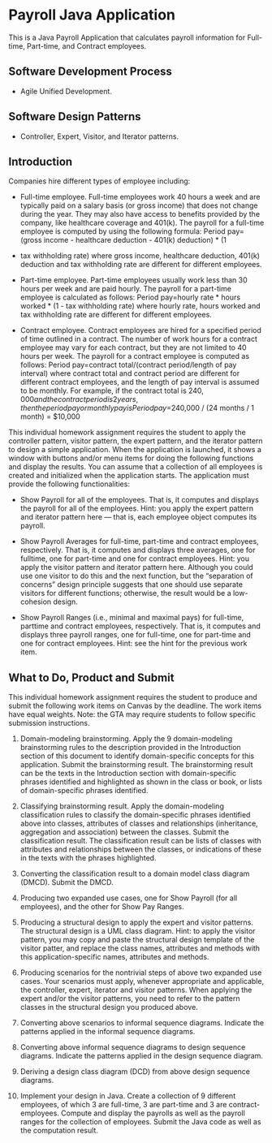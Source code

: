 # Payroll Java Application

This is a Java Payroll Application that calculates payroll information for Full-time, Part-time, and Contract employees.

## Software Development Process
- Agile Unified Development.

## Software Design Patterns
- Controller, Expert, Visitor, and Iterator patterns.

## Introduction
Companies hire different types of employee including:

- Full-time employee. Full-time employees work 40 hours a week and are
typically paid on a salary basis (or gross income) that does not change
during the year. They may also have access to benefits provided by the
company, like healthcare coverage and 401(k). The payroll for a full-time
employee is computed by using the following formula:
Period pay=(gross income - healthcare deduction - 401(k) deduction) * (1
- tax withholding rate)
where gross income, healthcare deduction, 401(k) deduction and tax withholding
rate are different for different employees.

- Part-time employee. Part-time employees usually work less than 30 hours
per week and are paid hourly. The payroll for a part-time employee is
calculated as follows:
Period pay=hourly rate * hours worked * (1 - tax withholding rate)
where hourly rate, hours worked and tax withholding rate are different for
different employees.

- Contract employee. Contract employees are hired for a specified period
of time outlined in a contract. The number of work hours for a contract
employee may vary for each contract, but they are not limited to 40 hours
per week. The payroll for a contract employee is computed as follows:
Period pay=contract total/(contract period/length of pay interval)
where contract total and contract period are different for different contract
employees, and the length of pay interval is assumed to be monthly. For
example, if the contract total is $240,000 and the contract period is 2
years, then the period pay or monthly pay is
Period pay=$240,000 / (24 months / 1 month) = $10,000

This individual homework assignment requires the student to apply the controller
pattern, visitor pattern, the expert pattern, and the iterator pattern
to design a simple application. When the application is launched, it shows a
window with buttons and/or menu items for doing the following functions and
display the results. You can assume that a collection of all employees is created
and initialized when the application starts. The application must provide the
following functionalities:

- Show Payroll for all of the employees. That is, it computes and displays
the payroll for all of the employees. Hint: you apply the expert pattern
and iterator pattern here — that is, each employee object computes its
payroll.

- Show Payroll Averages for full-time, part-time and contract employees,
respectively. That is, it computes and displays three averages, one for fulltime,
one for part-time and one for contract employees. Hint: you apply
the visitor pattern and iterator pattern here. Although you could use one
visitor to do this and the next function, but the “separation of concerns”
design principle suggests that one should use separate visitors for different
functions; otherwise, the result would be a low-cohesion design.

- Show Payroll Ranges (i.e., minimal and maximal pays) for full-time, parttime
and contract employees, respectively. That is, it computes and displays
three payroll ranges, one for full-time, one for part-time and one for
contract employees. Hint: see the hint for the previous work item.

## What to Do, Product and Submit

This individual homework assignment requires the student to produce and submit
the following work items on Canvas by the deadline. The work items have
equal weights. Note: the GTA may require students to follow specific submission
instructions.

1. Domain-modeling brainstorming. Apply the 9 domain-modeling brainstorming
rules to the description provided in the Introduction section of
this document to identify domain-specific concepts for this application.
Submit the brainstorming result. The brainstorming result can be the
texts in the Introduction section with domain-specific phrases identified
and highlighted as shown in the class or book, or lists of domain-specific
phrases identified.

2. Classifying brainstorming result. Apply the domain-modeling classification
rules to classify the domain-specific phrases identified above into
classes, attributes of classes and relationships (inheritance, aggregation
and association) between the classes.
Submit the classification result. The classification result can be lists of
classes with attributes and relationships between the classes, or indications
of these in the texts with the phrases highlighted.

3. Converting the classification result to a domain model class diagram (DMCD).
Submit the DMCD.

4. Producing two expanded use cases, one for Show Payroll (for all employees),
and the other for Show Pay Ranges.

5. Producing a structural design to apply the expert and visitor patterns.
The structural design is a UML class diagram. Hint: to apply the visitor
pattern, you may copy and paste the structural design template of the
visitor patter, and replace the class names, attributes and methods with
this application-specific names, attributes and methods.

6. Producing scenarios for the nontrivial steps of above two expanded use
cases. Your scenarios must apply, whenever appropriate and applicable,
the controller, expert, iterator and visitor patterns. When applying the
expert and/or the visitor patterns, you need to refer to the pattern classes
in the structural design you produced above.

7. Converting above scenarios to informal sequence diagrams. Indicate the
patterns applied in the informal sequence diagrams.

8. Converting above informal sequence diagrams to design sequence diagrams.
Indicate the patterns applied in the design sequence diagram.

9. Deriving a design class diagram (DCD) from above design sequence diagrams.
    
10. Implement your design in Java. Create a collection of 9 different employees,
of which 3 are full-time, 3 are part-time and 3 are contract-employees.
Compute and display the payrolls as well as the payroll ranges for the collection
of employees. Submit the Java code as well as the computation
result.
